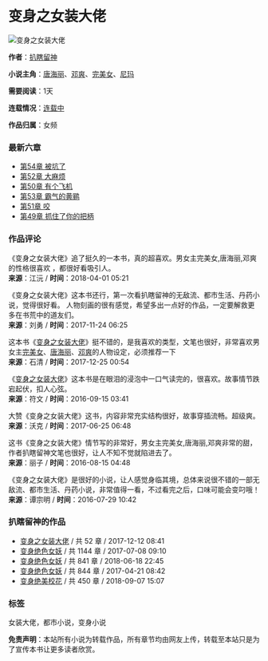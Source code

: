 # 变身之女装大佬

![变身之女装大佬](//img.hanziwen.com/standard/eKdg/1830.jpg?sm)

**作者**：[扒瞎留神](/xieshou/6252778e7559795eM.html "扒瞎留神小说全集")

**小说主角**：[唐海丽](//actor/55106d774e3dM.html)、[邓爽](//actor/9093723dM.html)、[完美女](//actor/5b8c7f8e5973M.html)、[尼玛](//actor/5c3c739bM.html)

**需要阅读**：1天

**连载情况**：[连载中](//store/1.html)

**作品归属**：女频

### 最新六章

- [第54章 被坑了](//2064676359/52.html)
- [第52章 大麻烦](//2064676359/50.html)
- [第50章 有个飞机](//2064676359/48.html)
- [第53章 霸气的黄鹂](//2064676359/51.html)
- [第51章 咬](//2064676359/49.html)
- [第49章 抓住了你的把柄](//2064676359/47.html)

### 作品评论

《变身之女装大佬》追了挺久的一本书，真的超喜欢。男女主完美女,唐海丽,邓爽的性格很喜欢 ，都很好看吸引人。  
**来源**：江沅 / **时间**：2018-04-01 05:21

《变身之女装大佬》这本书还行，第一次看扒瞎留神的无敌流、都市生活、丹药小说，觉得很好看。 人物刻画的很有感觉，希望多出一点好的作品，一定要解救更多在书荒中的道友们。  
**来源**：刘勇 / **时间**：2017-11-24 06:25

这本书《[变身之女装大佬](//x/x07mai0ba72a.html)》挺不错的，是我喜欢的类型，文笔也很好，非常喜欢男女主[完美女](//actor/5b8c7f8e5973M.html)、[唐海丽](//actor/55106d774e3dM.html)、[邓爽](//actor/9093723dM.html)的人物设定，必须推荐一下  
**来源**：石清 / **时间**：2017-12-25 00:54

《[变身之女装大佬](//x/x07mai0ba72a.html)》这本书是在眼泪的浸泡中一口气读完的，很喜欢。故事情节跌宕起伏，扣人心弦。  
**来源**：符文 / **时间**：2016-09-15 03:41

大赞《变身之女装大佬》这书，内容非常充实结构很好，故事穿插流畅。超级爽。  
**来源**：沃克 / **时间**：2017-06-25 06:48

这书《变身之女装大佬》情节写的非常好，男女主完美女,唐海丽,邓爽非常的甜，作者扒瞎留神文笔也很好，让人不知不觉就陷进去了。  
**来源**：丽子 / **时间**：2016-08-15 04:48

《变身之女装大佬》是很好的小说，让人感觉身临其境，总体来说很不错的一部无敌流、都市生活、丹药小说，非常值得一看，不过看完之后，口味可能会变叼哦！  
**来源**：谭宗明 / **时间**：2016-07-29 10:42

### 扒瞎留神的作品

- [变身之女装大佬](//2064676359.html) / 共 52 章 / 2017-12-12 08:41
- [变身绝色女妖](//4Q35.html) / 共 1144 章 / 2017-07-08 09:10
- [变身绝色女妖](//1275882464.html) / 共 841 章 / 2018-06-18 22:45
- [变身绝色女妖](//1240844745.html) / 共 844 章 / 2017-04-21 08:42
- [变身绝美校花](//1493110977.html) / 共 450 章 / 2018-09-07 15:07

### 标签
女装大佬，都市小说，变身小说

**免责声明**：本站所有小说为转载作品，所有章节均由网友上传，转载至本站只是为了宣传本书让更多读者欣赏。